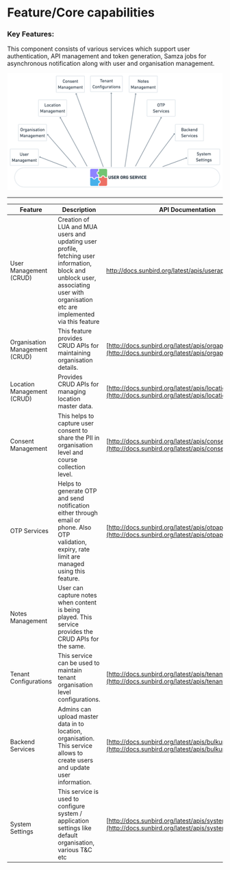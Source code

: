 # Feature/Core capabilities

### **Key Features:**

This component consists of various services which support user authentication, API management and token generation, Samza jobs for asynchronous notification along with user and organisation management.

![](<../../../.gitbook/assets/image (4).png>)

****

| Feature                        | Description                                                                                                                                                                         | API Documentation                                                                                                    |
| ------------------------------ | ----------------------------------------------------------------------------------------------------------------------------------------------------------------------------------- | -------------------------------------------------------------------------------------------------------------------- |
| User Management (CRUD)         | Creation of LUA and MUA users and updating user profile, fetching user information, block and unblock user, associating user with organisation etc are implemented via this feature | http://docs.sunbird.org/latest/apis/userapi/                                                                         |
| Organisation Management (CRUD) | This feature provides CRUD APIs for maintaining organisation details.                                                                                                               | [http://docs.sunbird.org/latest/apis/orgapi/](http://docs.sunbird.org/latest/apis/orgapi/)                           |
| Location Management (CRUD)     | Provides CRUD APIs for managing location master data.                                                                                                                               | [http://docs.sunbird.org/latest/apis/locationapi/](http://docs.sunbird.org/latest/apis/locationapi/)                 |
| Consent Management             | This helps to capture user consent to share the PII in organisation level and course collection level.                                                                              | [http://docs.sunbird.org/latest/apis/consentapi/](http://docs.sunbird.org/latest/apis/consentapi/)                   |
| OTP Services                   | Helps to generate OTP and send notification either through email or phone. Also OTP validation, expiry, rate limit are managed using this feature.                                  | [http://docs.sunbird.org/latest/apis/otpapi/](http://docs.sunbird.org/latest/apis/otpapi/)                           |
| Notes Management               | User can capture notes when content is being played. This service provides the CRUD APIs for the same.                                                                              |                                                                                                                      |
| Tenant Configurations          | This service can be used to maintain tenant organisation  level configurations.                                                                                                     | [http://docs.sunbird.org/latest/apis/tenantpreferenceapi/](http://docs.sunbird.org/latest/apis/tenantpreferenceapi/) |
| Backend Services               | Admins can upload master data in to location, organisation. This service allows to create users and update user information.                                                        | [http://docs.sunbird.org/latest/apis/bulkupload/](http://docs.sunbird.org/latest/apis/bulkupload/)                   |
| <p><br>System Settings</p>     | This service is used to configure system / application settings like default organisation, various T\&C etc                                                                         | [http://docs.sunbird.org/latest/apis/systemsettingsapi/](http://docs.sunbird.org/latest/apis/systemsettingsapi/)     |
